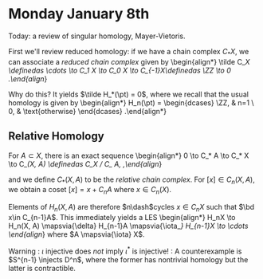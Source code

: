 # Monday January 8th

Today: a review of singular homology, Mayer-Vietoris.

First we'll review reduced homology: if we have a chain complex $C_*X$, we can associate a *reduced chain complex* given by
\begin{align*}
\tilde C_*X \definedas \cdots \to C_1 X \to C_0 X \to C_{-1}X\definedas \ZZ \to 0
.\end{align*}

Why do this? 
It yields $\tilde H_*(\pt) = 0$, where we recall that the usual homology is given by
\begin{align*}
H_n(\pt) = 
\begin{dcases}
\ZZ, & n=1 \\
0, & \text{otherwise}
\end{dcases}
.\end{align*}

## Relative Homology

For $A\subset X$, there is an exact sequence
\begin{align*}
0 \to C_* A \to C_* X \to C_*(X, A) \definedas C_*X / C_* A,
,\end{align*}

and we define $C_*(X, A)$ to be the *relative chain complex*.
For $[x]\in C_n(X, A)$, we obtain a coset $[x] = x + C_n A$ where $x\in C_n(X)$.

Elements of $H_n(X, A)$ are therefore $n\dash$cycles $x\in C_{n}X$ such that $\bd x\in C_{n-1}A$.
This immediately yields a LES
\begin{align*}
H_nX \to H_n(X, A) \mapsvia{\delta} H_{n-1}A \mapsvia{\iota_*} H_{n-1}X \to \cdots
\end{align*}
where $A \mapsvia{\iota} X$.

Warning
:   $\iota$ injective does *not* imply $\iota^*$ is injective!
:   A counterexample is $S^{n-1} \injects D^n$, where the former has nontrivial homology but the latter is contractible.
